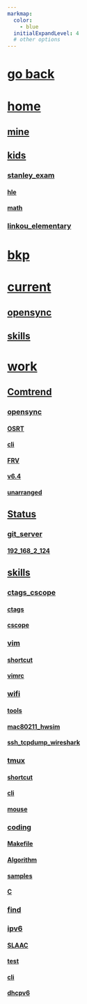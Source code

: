 ```yaml
---
markmap:
  color:
    - blue
  initialExpandLevel: 4
  # other options
---
```


# [go back](../index.html)
# [home](home/index.html)
## [mine](home/mine/index.html)
## [kids](home/kids/index.html)
### [stanley_exam](home/kids/stanley_exam/index.html)
#### [hle](home/kids/stanley_exam/hle/index.html)
#### [math](home/kids/stanley_exam/math/index.html)
### [linkou_elementary](home/kids/linkou_elementary/index.html)
# [bkp](bkp/index.html)
# [current](current/index.html)
## [opensync](current/opensync/index.html)
## [skills](current/skills/index.html)
# [work](work/index.html)
## [Comtrend](work/Comtrend/index.html)
### [opensync](work/Comtrend/opensync/index.html)
#### [OSRT](work/Comtrend/opensync/OSRT/index.html)
#### [cli](work/Comtrend/opensync/cli/index.html)
#### [FRV](work/Comtrend/opensync/FRV/index.html)
#### [v6.4](work/Comtrend/opensync/v6.4/index.html)
#### [unarranged](work/Comtrend/opensync/unarranged/index.html)
## [Status](work/Status/index.html)
### [git_server](work/Status/git_server/index.html)
#### [192_168_2_124](work/Status/git_server/192_168_2_124/index.html)
## [skills](work/skills/index.html)
### [ctags_cscope](work/skills/ctags_cscope/index.html)
#### [ctags](work/skills/ctags_cscope/ctags/index.html)
#### [cscope](work/skills/ctags_cscope/cscope/index.html)
### [vim](work/skills/vim/index.html)
#### [shortcut](work/skills/vim/shortcut/index.html)
#### [vimrc](work/skills/vim/vimrc/index.html)
### [wifi](work/skills/wifi/index.html)
#### [tools](work/skills/wifi/tools/index.html)
#### [mac80211_hwsim](work/skills/wifi/mac80211_hwsim/index.html)
#### [ssh_tcpdump_wireshark](work/skills/wifi/ssh_tcpdump_wireshark/index.html)
### [tmux](work/skills/tmux/index.html)
#### [shortcut](work/skills/tmux/shortcut/index.html)
#### [cli](work/skills/tmux/cli/index.html)
#### [mouse](work/skills/tmux/mouse/index.html)
### [coding](work/skills/coding/index.html)
#### [Makefile](work/skills/coding/Makefile/index.html)
#### [Algorithm](work/skills/coding/Algorithm/index.html)
#### [samples](work/skills/coding/samples/index.html)
#### [C](work/skills/coding/C/index.html)
### [find](work/skills/find/index.html)
### [ipv6](work/skills/ipv6/index.html)
#### [SLAAC](work/skills/ipv6/SLAAC/index.html)
#### [test](work/skills/ipv6/test/index.html)
#### [cli](work/skills/ipv6/cli/index.html)
#### [dhcpv6](work/skills/ipv6/dhcpv6/index.html)
